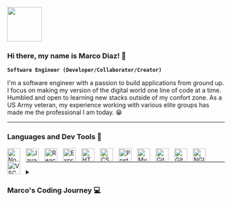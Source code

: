 <img width="80px" height="80px" align="center" src='https://user-images.githubusercontent.com/106788930/210185688-d976452d-e7c1-42df-b8d6-9f43188f6384.png'></img>

### Hi there, my name is Marco Diaz! 👋

**`Software Engineer (Developer/Collaborator/Creator)`**

I'm a software engineer with a passion to build applications from ground up. I focus on making my version of the digital world one line of code at a time. Humbled and open to learning new stacks outside of my confort zone. As a US Army veteran, my experience working with various elite groups has made me the professional I am today. 😁

---

### Languages and Dev Tools 🧰
<img align="left" alt="NodeJS" width="30px" style="padding-right:10px;" src="https://cdn.jsdelivr.net/gh/devicons/devicon/icons/nodejs/nodejs-original.svg" />
<img align="left" alt="JavaScript" width="30px" style="padding-right:10px;" src="https://cdn.jsdelivr.net/gh/devicons/devicon/icons/javascript/javascript-plain.svg" />
<img align="left" alt="React" width="30px" style="padding-right:10px;" src="https://cdn.jsdelivr.net/gh/devicons/devicon/icons/react/react-original.svg" /> <img align="left" alt="Express" width="30px" style="padding-right:10px;" src="https://cdn.jsdelivr.net/gh/devicons/devicon/icons/express/express-original.svg" />
<img align="left" alt="HTML" width="30px" style="padding-right:10px;" src="https://cdn.jsdelivr.net/gh/devicons/devicon/icons/html5/html5-plain.svg" />
<img align="left" alt="CSS" width="30px" style="padding-right:10px;" src="https://cdn.jsdelivr.net/gh/devicons/devicon/icons/css3/css3-plain.svg" />
<img align="left" alt="Postgres" width="30px" style="padding-right:10px;" src="https://cdn.jsdelivr.net/gh/devicons/devicon/icons/postgresql/postgresql-original.svg" />
<img align="left" alt="MySQL" width="30px" style="padding-right:10px;" src="https://cdn.jsdelivr.net/gh/devicons/devicon/icons/mysql/mysql-original.svg" />          
<img align="left" alt="Git" width="30px" style="padding-right:10px;" src="https://cdn.jsdelivr.net/gh/devicons/devicon/icons/git/git-original.svg" />
<img align="left" alt="GitHub" width="30px" style="padding-right:10px;" src="https://cdn.jsdelivr.net/gh/devicons/devicon/icons/github/github-original.svg" />
<img align="left" alt="NGINX" width="30px" style="padding-right:10px;" src="https://cdn.jsdelivr.net/gh/devicons/devicon/icons/nginx/nginx-original.svg" />
<img align="left" alt="VSCode" width="30px" style="padding-right:10px;" src="https://cdn.jsdelivr.net/gh/devicons/devicon/icons/vscode/vscode-original.svg" />
<br/>

---

<details>
  <summary><h3>Marco's Coding Journey 💻</h3></summary>
  My journey to become a software engineer began in the military. I enlisted in the US Army as a Human Resource Specialist in 2011. I was introduced to many applications and technologies the military used. I quicked learned and adapted to all applications that I was introduced to so I started developing small applications that made my team and organization's life easier. After 11 years of serving in the military I decided to change career paths to become a full time software engineer. I assessed and graduated from the Galvanize MCSP Immersive coding bootcamp. I learned how to be comfident within myself to research and learn new stacks. I planned and developed with teams to achieve various client based projects using agile methodologies. I was challenged to not only work with my peers but to learn new stacks and learn more about myself and how I can apply my skills to the digital world.
<br/>
<br/>
Portfolio: https://devmark.onrender.com
</details>
